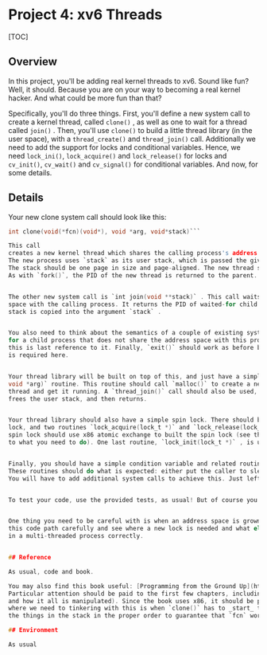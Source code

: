 # Project 4: xv6 Threads
[TOC]
## Overview

In this project, you'll be adding real kernel threads to xv6\. Sound like fun? Well, it should. 
Because you are on your way to becoming a real kernel hacker. And what could be more fun than that?

Specifically, you'll do three things. First, you'll define a new system call to create a kernel 
thread, called `clone()` , as well as one to wait for a thread called `join()` . Then, you'll use `clone()`
to build a little thread library (in the user space), with a `thread_create()` and `thread_join()` call. Additionally we need to add 
the support for locks and conditional variables. Hence, we need `lock_ini()`, `lock_acquire()` and `lock_release()` for locks
and `cv_init()`, `cv_wait()` and `cv_signal()` for conditional variables. And now, for some details.

## Details

Your new clone system call should look like this: 

```c
int clone(void(*fcn)(void*), void *arg, void*stack)``` 

This call 
creates a new kernel thread which shares the calling process's address space. File descriptors are copied as in fork. 
The new process uses `stack` as its user stack, which is passed the given argument `arg` and uses a fake return PC (0xffffffff). 
The stack should be one page in size and page-aligned. The new thread starts executing at the address specified by `fcn` . 
As with `fork()`, the PID of the new thread is returned to the parent.


The other new system call is `int join(void **stack)` . This call waits for a child thread that shares the address 
space with the calling process. It returns the PID of waited-for child or -1 if none. The location of the child's user 
stack is copied into the argument `stack` .


You also need to think about the semantics of a couple of existing system calls. For example, `int wait()` should wait 
for a child process that does not share the address space with this process. It should also free the address space if 
this is last reference to it. Finally, `exit()` should work as before but for both processes and threads; little change 
is required here.


Your thread library will be built on top of this, and just have a simple `thread_create(void (*start_routine)(void*), 
void *arg)` routine. This routine should call `malloc()` to create a new user stack, use `clone()` to create the child 
thread and get it running. A `thread_join()` call should also be used, which calls the underlying `join()` system call, 
frees the user stack, and then returns.


Your thread library should also have a simple spin lock. There should be a type `lock_t` that one uses to declare a
lock, and two routines `lock_acquire(lock_t *)` and `lock_release(lock_t *)` , which acquire and release the lock. The 
spin lock should use x86 atomic exchange to built the spin lock (see the xv6 kernel for an example of something close 
to what you need to do). One last routine, `lock_init(lock_t *)` , is used to initialize the lock as need be.


Finally, you should have a simple condition variable and related routines: `cond_t` and `cv_wait(cond_t *, lock_t *)` and `cv_signal(cond_t *)`.
These routines should do what is expected: either put the caller to sleep (and release the lock) or wake a sleeping thread, respectively. 
You will have to add additional system calls to achieve this. Just left it to the end of the project.


To test your code, use the provided tests, as usual! But of course you should write your own little code snippets to test pieces as you go.


One thing you need to be careful with is when an address space is grown by a thread in a multi-threaded process. Trace 
this code path carefully and see where a new lock is needed and what else needs to be updated to grow an address space 
in a multi-threaded process correctly.


## Reference

As usual, code and book.

You may also find this book useful: [Programming from the Ground Up](http://download.savannah.gnu.org/releases/pgubook/ProgrammingGroundUp-1-0-booksize.pdf) .
Particular attention should be paid to the first few chapters, including the calling convention (i.e., what's on the stack when you make a function call,
and how it all is manipulated). Since the book uses x86, it should be perfect to translate your MIPS knowledge to xv6 context. Although it sounds scary, the only place
where we need to tinkering with this is when `clone()` has to _start_ the `fcn` with the right `args`. We don need to write a single line in assembler, just to put 
the things in the stack in the proper order to guarantee that `fcn` works as desired!

## Environment 

As usual
